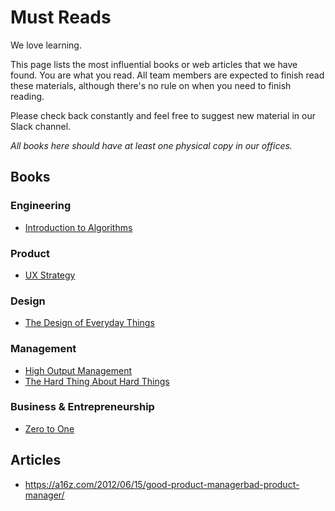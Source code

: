 # Must Reads

We love learning.

This page lists the most influential books or web articles that we have found.
You are what you read. All team members are expected to finish read these materials, 
although there's no rule on when you need to finish reading.

Please check back constantly and feel free to suggest new material in our Slack channel.

*All books here should have at least one physical copy in our offices.*

## Books

### Engineering

- [Introduction to Algorithms](https://www.amazon.com/Introduction-Algorithms-3rd-MIT-Press/dp/0262033844/)

### Product

- [UX Strategy](https://www.amazon.com/UX-Strategy-Innovative-Digital-Products/dp/1449372864/)

### Design

- [The Design of Everyday Things](https://www.amazon.com/Design-Everyday-Things-Revised-Expanded/dp/0465050654/)

### Management

- [High Output Management](https://www.amazon.com/High-Output-Management-Andrew-Grove/dp/0679762884/)
- [The Hard Thing About Hard Things](https://www.amazon.com/Hard-Thing-About-Things-Building/dp/0062273205/)

### Business & Entrepreneurship

- [Zero to One](https://www.amazon.com/Zero-One-Notes-Startups-Future/dp/0804139296/)


## Articles

- https://a16z.com/2012/06/15/good-product-managerbad-product-manager/